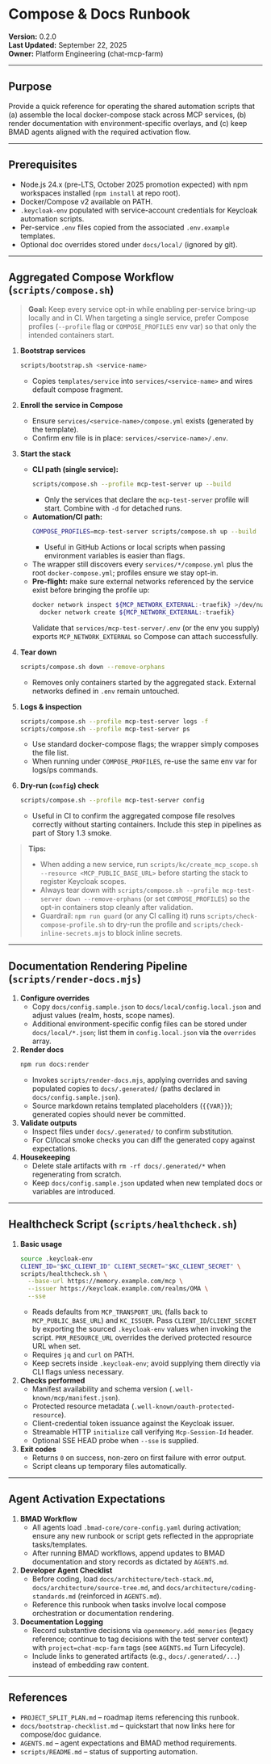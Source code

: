 # Compose & Docs Runbook

**Version:** 0.2.0  
**Last Updated:** September 22, 2025  
**Owner:** Platform Engineering (chat-mcp-farm)

---

## Purpose
Provide a quick reference for operating the shared automation scripts that (a) assemble the local docker-compose stack across MCP services, (b) render documentation with environment-specific overlays, and (c) keep BMAD agents aligned with the required activation flow.

---

## Prerequisites
- Node.js 24.x (pre-LTS, October 2025 promotion expected) with npm workspaces installed (`npm install` at repo root).
- Docker/Compose v2 available on PATH.
- `.keycloak-env` populated with service-account credentials for Keycloak automation scripts.
- Per-service `.env` files copied from the associated `.env.example` templates.
- Optional doc overrides stored under `docs/local/` (ignored by git).

---

## Aggregated Compose Workflow (`scripts/compose.sh`)
> **Goal:** Keep every service opt-in while enabling per-service bring-up locally and in CI. When targeting a single service, prefer Compose profiles (`--profile` flag or `COMPOSE_PROFILES` env var) so that only the intended containers start.

1. **Bootstrap services**
   ```bash
   scripts/bootstrap.sh <service-name>
   ```
   - Copies `templates/service` into `services/<service-name>` and wires default compose fragment.
2. **Enroll the service in Compose**
   - Ensure `services/<service-name>/compose.yml` exists (generated by the template).
   - Confirm env file is in place: `services/<service-name>/.env`.
3. **Start the stack**
   - **CLI path (single service):**
     ```bash
     scripts/compose.sh --profile mcp-test-server up --build
     ```
     - Only the services that declare the `mcp-test-server` profile will start. Combine with `-d` for detached runs.
   - **Automation/CI path:**
     ```bash
     COMPOSE_PROFILES=mcp-test-server scripts/compose.sh up --build
     ```
     - Useful in GitHub Actions or local scripts when passing environment variables is easier than flags.
   - The wrapper still discovers every `services/*/compose.yml` plus the root `docker-compose.yml`; profiles ensure we stay opt-in.
   - **Pre-flight:** make sure external networks referenced by the service exist before bringing the profile up:
     ```bash
     docker network inspect ${MCP_NETWORK_EXTERNAL:-traefik} >/dev/null 2>&1 || \
       docker network create ${MCP_NETWORK_EXTERNAL:-traefik}
     ```
     Validate that `services/mcp-test-server/.env` (or the env you supply) exports `MCP_NETWORK_EXTERNAL` so Compose can attach successfully.
4. **Tear down**
   ```bash
   scripts/compose.sh down --remove-orphans
   ```
   - Removes only containers started by the aggregated stack. External networks defined in `.env` remain untouched.
5. **Logs & inspection**
   ```bash
   scripts/compose.sh --profile mcp-test-server logs -f
   scripts/compose.sh --profile mcp-test-server ps
   ```
   - Use standard docker-compose flags; the wrapper simply composes the file list.
   - When running under `COMPOSE_PROFILES`, re-use the same env var for logs/ps commands.

6. **Dry-run (`config`) check**
   ```bash
   scripts/compose.sh --profile mcp-test-server config
   ```
   - Useful in CI to confirm the aggregated compose file resolves correctly without starting containers. Include this step in pipelines as part of Story 1.3 smoke.

> **Tips:**
> - When adding a new service, run `scripts/kc/create_mcp_scope.sh --resource <MCP_PUBLIC_BASE_URL>` before starting the stack to register Keycloak scopes.
> - Always tear down with `scripts/compose.sh --profile mcp-test-server down --remove-orphans` (or set `COMPOSE_PROFILES`) so the opt-in containers stop cleanly after validation.
> - Guardrail: `npm run guard` (or any CI calling it) runs `scripts/check-compose-profile.sh` to dry-run the profile and `scripts/check-inline-secrets.mjs` to block inline secrets.

---

## Documentation Rendering Pipeline (`scripts/render-docs.mjs`)
1. **Configure overrides**
   - Copy `docs/config.sample.json` to `docs/local/config.local.json` and adjust values (realm, hosts, scope names).
   - Additional environment-specific config files can be stored under `docs/local/*.json`; list them in `config.local.json` via the `overrides` array.
2. **Render docs**
   ```bash
   npm run docs:render
   ```
   - Invokes `scripts/render-docs.mjs`, applying overrides and saving populated copies to `docs/.generated/` (paths declared in `docs/config.sample.json`).
   - Source markdown retains templated placeholders (`{{VAR}}`); generated copies should never be committed.
3. **Validate outputs**
   - Inspect files under `docs/.generated/` to confirm substitution.
   - For CI/local smoke checks you can diff the generated copy against expectations.
4. **Housekeeping**
   - Delete stale artifacts with `rm -rf docs/.generated/*` when regenerating from scratch.
   - Keep `docs/config.sample.json` updated when new templated docs or variables are introduced.

---


## Healthcheck Script (`scripts/healthcheck.sh`)
1. **Basic usage**
   ```bash
   source .keycloak-env
   CLIENT_ID="$KC_CLIENT_ID" CLIENT_SECRET="$KC_CLIENT_SECRET" \
   scripts/healthcheck.sh \
     --base-url https://memory.example.com/mcp \
     --issuer https://keycloak.example.com/realms/OMA \
     --sse
   ```
   - Reads defaults from `MCP_TRANSPORT_URL` (falls back to `MCP_PUBLIC_BASE_URL`) and `KC_ISSUER`. Pass `CLIENT_ID`/`CLIENT_SECRET` by exporting the sourced `.keycloak-env` values when invoking the script. `PRM_RESOURCE_URL` overrides the derived protected resource URL when set.
   - Requires `jq` and `curl` on PATH.
   - Keep secrets inside `.keycloak-env`; avoid supplying them directly via CLI flags unless necessary.
2. **Checks performed**
   - Manifest availability and schema version (`.well-known/mcp/manifest.json`).
   - Protected resource metadata (`.well-known/oauth-protected-resource`).
   - Client-credential token issuance against the Keycloak issuer.
   - Streamable HTTP `initialize` call verifying `Mcp-Session-Id` header.
   - Optional SSE HEAD probe when `--sse` is supplied.
3. **Exit codes**
   - Returns `0` on success, non-zero on first failure with error output.
   - Script cleans up temporary files automatically.

---

## Agent Activation Expectations
1. **BMAD Workflow**
   - All agents load `.bmad-core/core-config.yaml` during activation; ensure any new runbook or script gets reflected in the appropriate tasks/templates.
   - After running BMAD workflows, append updates to BMAD documentation and story records as dictated by `AGENTS.md`.
2. **Developer Agent Checklist**
   - Before coding, load `docs/architecture/tech-stack.md`, `docs/architecture/source-tree.md`, and `docs/architecture/coding-standards.md` (reinforced in `AGENTS.md`).
   - Reference this runbook when tasks involve local compose orchestration or documentation rendering.
3. **Documentation Logging**
   - Record substantive decisions via `openmemory.add_memories` (legacy reference; continue to tag decisions with the test server context) with `project=chat-mcp-farm` tags (see `AGENTS.md` Turn Lifecycle).
   - Include links to generated artifacts (e.g., `docs/.generated/...`) instead of embedding raw content.

---

## References
- `PROJECT_SPLIT_PLAN.md` – roadmap items referencing this runbook.
- `docs/bootstrap-checklist.md` – quickstart that now links here for compose/doc guidance.
- `AGENTS.md` – agent expectations and BMAD method requirements.
- `scripts/README.md` – status of supporting automation.

